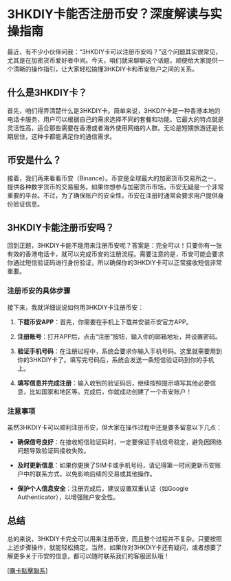 # 3HKDIY卡能否注册币安？深度解读与实操指南

最近，有不少小伙伴问我：“3HKDIY卡可以注册币安吗？”这个问题其实很常见，尤其是在加密货币爱好者中间。今天，咱们就来聊聊这个话题，顺便给大家提供一个清晰的操作指引，让大家轻松搞懂3HKDIY卡和币安账户之间的关系。

## 什么是3HKDIY卡？

首先，咱们得弄清楚什么是3HKDIY卡。简单来说，3HKDIY卡是一种香港本地的电话卡服务，用户可以根据自己的需求选择不同的套餐和功能。它最大的特点就是灵活性高，适合那些需要在香港或者海外使用网络的人群。无论是短期旅游还是长期居住，这种卡都能满足你的通信需求。

## 币安是什么？

接着，我们再来看看币安（Binance）。币安是全球最大的加密货币交易所之一，提供各种数字货币的交易服务。如果你想参与加密货币市场，币安无疑是一个非常重要的平台。不过，为了确保账户的安全性，币安在注册时通常会要求用户提供身份验证信息。

## 3HKDIY卡能注册币安吗？

回到正题，3HKDIY卡能不能用来注册币安呢？答案是：完全可以！只要你有一张有效的香港电话卡，就可以完成币安的注册流程。需要注意的是，币安可能会要求你通过短信验证码进行身份验证，所以确保你的3HKDIY卡可以正常接收短信非常重要。

### 注册币安的具体步骤

接下来，我就详细说说如何用3HKDIY卡注册币安：

1. **下载币安APP**：首先，你需要在手机上下载并安装币安官方APP。
   
2. **注册账号**：打开APP后，点击“注册”按钮，输入你的邮箱地址，并设置密码。

3. **验证手机号码**：在注册过程中，系统会要求你输入手机号码。这里就需要用到你的3HKDIY卡了。填写完号码后，系统会发送一条短信验证码到你的手机上。

4. **填写信息并完成注册**：输入收到的验证码后，继续按照提示填写其他必要信息，比如国家和地区等。完成后，你就成功创建了一个币安账户！

### 注意事项

虽然3HKDIY卡可以顺利注册币安，但大家在操作过程中还是要多留意以下几点：

- **确保信号良好**：在接收短信验证码时，一定要保证手机信号稳定，避免因网络问题导致验证码接收失败。
  
- **及时更新信息**：如果你更换了SIM卡或手机号码，请记得第一时间更新币安账户中的联系方式，以免影响后续的交易或其他操作。

- **保护个人信息安全**：注册完成后，建议设置双重认证（如Google Authenticator），以增强账户安全性。

## 总结

总的来说，3HKDIY卡完全可以用来注册币安，而且整个过程并不复杂。只要按照上述步骤操作，就能轻松搞定。当然，如果你对3HKDIY卡还有疑问，或者想要了解更多关于币安的信息，都可以随时联系我们的客服团队哦！

[[購卡點擊聯系](https://t.me/s/esim1088)]